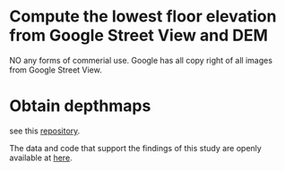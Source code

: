 # Compute the lowest floor elevation from Google Street View and DEM

NO any forms of commerial use. Google has all copy right of all images from Google Street View.


# Obtain depthmaps
see this [repository](https://github.com/gladcolor/gsv_panometa).


The data and code that support the findings of this study are openly available at [here](https://drive.google.com/file/d/1qhF7g0a1a5KBE0ptKlbJa-VJC9WOyF-C/view?usp=sharing). 
